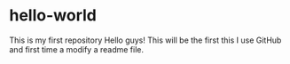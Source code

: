 # hello-world
This is my first repository
Hello guys!
This will be the first this I use GitHub and first time a modify a readme file.
